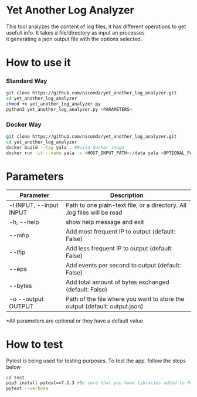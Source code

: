 # Yet Another Log Analyzer
This tool analyzes the content of log files, it has different operations to get usefull info. It takes a file/directory as input an processes    
it generating a json output file with the options selected.

How to use it
======
### Standard Way
```bash
git clone https://github.com/nicomda/yet_another_log_analyzer.git 
cd yet_another_log_analyzer
chmod +x yet_another_log_analyzer.py
python3 yet_another_log_analyzer.py <PARAMETERS> 
```
### Docker Way
```bash
git clone https://github.com/nicomda/yet_another_log_analyzer.git 
cd yet_another_log_analyzer
docker build --tag yala . #Build docker image
docker run -it --name yala -v <HOST_INPUT_PATH>:/data yala <OPTIONAL_PARAMETERS> 
```
Parameters
======
| Parameter               | Description                                                                
|-------------------------|----------------------------------------------------------------------------
| -i INPUT, --input INPUT | Path to one plain-text file, or a directory. All .log files will be read    
| -h, --help              | show help message and exit                                                 
| --mfip                  | Add most frequent IP to output (default: False)                             
| --lfip                  | Add less frequent IP to output (default: False)                             
| --eps                   | Add events per second to output (default: False)                            
| --bytes                 | Add total amount of bytes exchanged (default: False)                        
| -o --output OUTPUT      | Path of the file where you want to store the output (default: output.json)

*All parameters are optional or they have a default value

How to test
======
Pytest is being used for testing purposes. To test the app, follow the steps below
```bash
cd test
pip3 install pytest==7.1.3 #Be sure that you have libraries added to PATH
pytest --verbose
```

